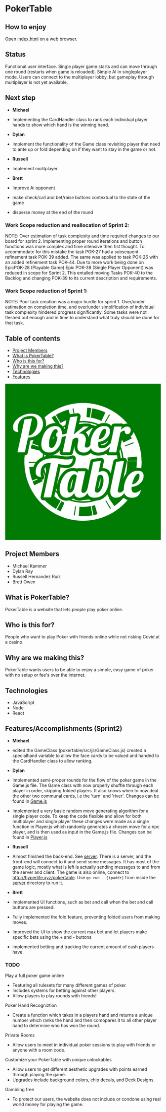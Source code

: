 # PokerTable

## How to enjoy

Open [index.html](src/html/index.html) on a web browser.

## Status

Functional user interface. Single player game starts and can move through one round (restarts when game is reloaded).
Simple AI in singleplayer mode. Users can connect to the multiplayer lobby, but gameplay through multiplayer is not 
yet available. 

## Next step

* **Michael**
* Implementing the CardHandler class to rank each individual
  player hands to show which hand is the winning hand. 

* **Dylan**
* Implement the functionality of the Game class revisiting
  player that need to ante up or fold depending on if they 
  want to stay in the game or not.

* **Russell**
* Implement mulitplayer

* **Brett**
* Improve Ai opponent
* make check/call and bet/raise buttons contextual to the state of the game
* disperse money at the end of the round

### Work Scope reduction and reallocation of Sprint 2:
NOTE: Over estimation of task complexity and time required changes to our board for sprint 2.
Implementing proper round iterations and button functions was more complex and time intensive
then fist thought. To accommodate for this mistake the task POK-27 had a subsequent refinement task
POK-39 added. The same was applied to task POK-26 with an added refinement task POK-44. Due to 
more work being done on EpicPOK-28 (Playable Game) Epic POK-38 (Single Player Opponent) was reduced
in scope for Sprint 2. This entailed moving Tasks POK-40 to the Backlog and changing POK-39 to its 
current description and requirements.

### Work Scope reduction of Sprint 1:
NOTE: Poor task creation was a major hurdle for sprint 1. Over/under estimation on completion time,
and over/under simplification of individual task complexity hindered progress significantly. Some
tasks were not fleshed out enough and in time to understand what truly should be done for that task.


## Table of contents
* [Project Members](#project-members)
* [What is PokerTable?](#what-is-pokertable)
* [Who is this for?](#who-is-this-for)
* [Why are we making this?](#why-are-we-making-this)
* [Technologies](#technologies)
* [Features](#features)

![PokerTable Logo](img/Poker%20Table%20Logo.png)


## Project Members
* Michael Kammer
* Dylan Ray
* Russell Hernandez Ruiz
* Brett Owen


## What is PokerTable?
PokerTable is a website that lets people play poker online.


## Who is this for?
People who want to play Poker with friends online while not risking Covid at a casino.


## Why are we making this?
PokerTable wants users to be able to enjoy a simple, easy game of poker with no setup or fee's over the internet.


## Technologies
* JavaScript
* Node
* React


## Features/Accomplishments (Sprint2)
* **Michael**
* edited the GameClass (pokertable/src/js/GameClass.js)
  created a specialhand variable to allow the face cards to be valued and handed to the
  CardHandler class to allow ranking. 

* **Dylan**
* Implemented semi-proper rounds for the flow of the poker game in the Game.js file. 
  The Game class with now properly shuffle through each player in order, skipping folded
  players. It also knows when to now deal the other two communal cards, i.e the 'turn' and
  'river'. Changes can be found in [Game.js](src/html/Game.js)
* Implemented a very basic random move generating algorithm for a single player code. To keep
  the code flexible and allow for both multiplayer and single player these changes were made as
  a single function in Player.js which randomly generates a chosen move for a npc player, and is
  then used as input in the Game.js file. Changes can be found in [Player.js](src/html/Player.js)

* **Russell**
* Almost finished the back-end. See [server](src/server/). There is a
  server, and the front-end will connect to it and send some messages.
  It has most of the game logic, mostly what is left is actually sending
  messages to and from the server and client. The game is also online,
  connect to <http://hyperlife.xyz/pokertable>. Use `go run . [ipaddr]`
  from inside the [server](src/server/) directory to run it.

* **Brett**
* Implemented UI functions, such as bet and call when the bet and call buttons are pressed. 
* Fully implemented the fold feature, preventing folded users from making moves. 
* Improved the UI to show the current max bet and let players make specific bets using the + and - buttons
* implemented betting and tracking the current amount of cash players have. 

### TODO

Play a full poker game online

* Featuring all rulesets for many different games of poker.
* Includes systems for betting against other players.
* Allow players to play rounds with friends!

Poker Hand Recogniztion

* Create a function which takes in a players hand and returns a unique number which ranks 
  the hand and then comopares it to all other player hand to determine who has won the round.

Private Rooms

* Allow users to meet in individual poker sessions to play with friends or anyone with a room code.

Customize your PokerTable with unique unlockables

* Allow users to get different aesthetic upgrades with points earned through playing the game.
* Upgrades include background colors, chip decals, and Deck Designs.

Gambling free

* To protect our users, the website does not include or condone using real world money for playing the game.


